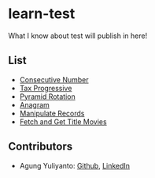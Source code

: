 learn-test
=================================
What I know about test will publish in here!

## List
* [Consecutive Number](consecutive_number/README.md)
* [Tax Progressive](tax_progressive/README.md)
* [Pyramid Rotation](pyramid_rotation/README.md)
* [Anagram](anagram/README.md)
* [Manipulate Records](manipulate_records/README.md)
* [Fetch and Get Title Movies](fetch_movies/README.md)

## Contributors
* Agung Yuliyanto: [Github](https://github.com/agung96tm), [LinkedIn](https://www.linkedin.com/in/agung96tm/)
